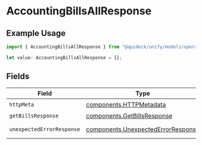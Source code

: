 # AccountingBillsAllResponse

## Example Usage

```typescript
import { AccountingBillsAllResponse } from "@apideck/unify/models/operations";

let value: AccountingBillsAllResponse = {};
```

## Fields

| Field                                                                                    | Type                                                                                     | Required                                                                                 | Description                                                                              |
| ---------------------------------------------------------------------------------------- | ---------------------------------------------------------------------------------------- | ---------------------------------------------------------------------------------------- | ---------------------------------------------------------------------------------------- |
| `httpMeta`                                                                               | [components.HTTPMetadata](../../models/components/httpmetadata.md)                       | :heavy_check_mark:                                                                       | N/A                                                                                      |
| `getBillsResponse`                                                                       | [components.GetBillsResponse](../../models/components/getbillsresponse.md)               | :heavy_minus_sign:                                                                       | Bills                                                                                    |
| `unexpectedErrorResponse`                                                                | [components.UnexpectedErrorResponse](../../models/components/unexpectederrorresponse.md) | :heavy_minus_sign:                                                                       | Unexpected error                                                                         |